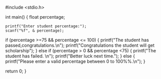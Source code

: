 #include <stdio.h>

int main() {
    float percentage;

    printf("Enter student percentage:");
    scanf("%f", & percentage);

if (percentage >=75 && percentage <= 100) {
    printf("The student has passed,congratulations.\n"); 
    printf("Congratulations the student will get scholarship");
} else if (percentage > 0 && percentage <75) {
    printf("The student has failed. \n");
    printf("Better luck next time.");
}  else {
    printf("Please enter a valid percentage between 0 to 100%%.\n");
}

return 0;
}
